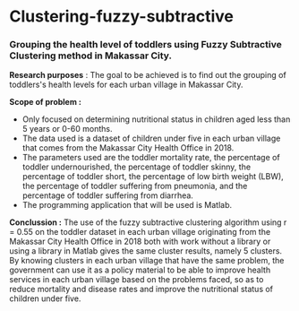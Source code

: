 # Clustering-fuzzy-subtractive
<h3> Grouping the health level of toddlers using Fuzzy Subtractive Clustering method in Makassar City. </h3>

**Research purposes** : The goal to be achieved is to find out the grouping of toddlers's health levels for each urban village in Makassar City.

**Scope of problem :** 
- Only focused on determining nutritional status in children aged less than 5 years or 0-60 months.
- The data used is a dataset of children under five in each urban village that comes from the Makassar City Health Office in 2018.
- The parameters used are the toddler mortality rate, the percentage of toddler undernourished, the percentage of toddler skinny, the percentage of toddler short, the percentage of low birth weight (LBW), the percentage of toddler suffering from pneumonia, and the percentage of toddler suffering from diarrhea.
- The programming application that will be used is Matlab.

**Conclussion :** The use of the fuzzy subtractive clustering algorithm using r = 0.55 on the toddler dataset in each urban village originating from the Makassar City Health Office in 2018 both with work without a library or using a library in Matlab gives the same cluster results, namely 5 clusters. By knowing clusters in each urban village that have the same problem, the government can use it as a policy material to be able to improve health services in each urban village based on the problems faced, so as to reduce mortality and disease rates and improve the nutritional status of children under five.
